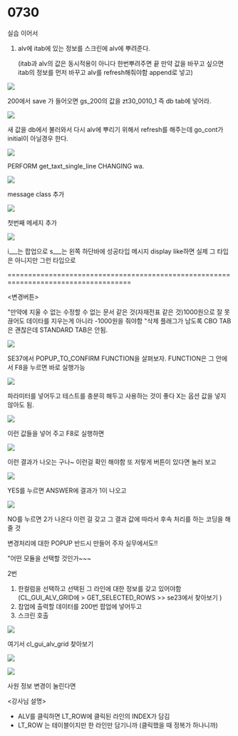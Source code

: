 # 0730

실습 이어서 

1. alv에 itab에 있는 정보를 스크린에 alv에 뿌려준다. 

   \(itab과 alv의 값은 동시적용이 아니다 한번뿌려주면 끝 만약 값을 바꾸고 싶으면 itab의 정보를 먼저 바꾸고 alv를 refresh해줘야함  append로 넣고\)

![](../../../.gitbook/assets/image%20%28201%29.png)

200에서 save 가 들어오면 gs\_200의 값을 zt30\_0010\_1 즉 db tab에 넣어라. 

![](../../../.gitbook/assets/image%20%28198%29.png)

새 값을 db에서 불러와서 다시 alv에 뿌리기 위해서 refresh를 해주는데 go\_cont가 initial이 아닐경우 한다.

![](../../../.gitbook/assets/image%20%28192%29.png)

PERFORM get\_taxt\_single\_line CHANGING wa.



![](../../../.gitbook/assets/image%20%28189%29.png)

message class 추가

![](../../../.gitbook/assets/image%20%28191%29.png)

첫번째 메세지 추가

![](../../../.gitbook/assets/image%20%28196%29.png)

i\_\_\_는 팝업으로  s\_\_\_는 왼쪽 하단바에 성공타입 메시지 display like하면 실제 그 타입은 아니지만 그런 타입으로 



====================================================================================

&lt;변경버튼&gt;

"만약에 지울 수 없는 수정할 수 없는 문서 같은 것\(자재전표 같은 것\)1000원으로 잘 못 끊어도 데이타를 지우는게 아니라 -1000원을 줘야함 "삭제 플래그가 남도록 CBO TAB은 괜찮은데 STANDARD TAB은 안됨.

![](../../../.gitbook/assets/image%20%28199%29.png)

SE37에서 POPUP\_TO\_CONFIRM  FUNCTION을 살펴보자. FUNCTION은 그 안에서 F8을 누르면 바로 실행가능 

![](../../../.gitbook/assets/image%20%28194%29.png)

파라미터를 넣어두고 테스트를 충분히 해두고 사용하는 것이 좋다 X는 옵션 값을 넣지 않아도 됨.

![](../../../.gitbook/assets/image%20%28200%29.png)

이런 값들을 넣어 주고 F8로 실행하면 

![](../../../.gitbook/assets/image%20%28188%29.png)

이런 결과가 나오는 구나~ 이런걸 확인 해야함 또 저렇게 버튼이 있다면 눌러 보고 

![](../../../.gitbook/assets/image%20%28197%29.png)

YES를 누르면 ANSWER에 결과가 1이 나오고 

![](../../../.gitbook/assets/image%20%28195%29.png)

NO를 누르면 2가 나온다 이런 걸 갖고 그 결과 값에 따라서 후속 처리를 하는 코딩을 해줄 것

 변경처리에 대한 POPUP 반드시 만들어 주자 실무에서도!!

"어떤 모듈을 선택할 것인가~~~ 

2번 

1. 한컬럼을 선택하고 선택된 그 라인에 대한 정보를 갖고 있어야함 \(CL\_GUI\_ALV\_GRID에 &gt; GET\_SELECTED\_ROWS &gt;&gt; se23에서 찾아보기 \)
2. 찹업에 출력할 데이터를 200번 팝업에 넣어두고 
3. 스크린 호출

![](../../../.gitbook/assets/image%20%28203%29.png)

여기서 cl\_gui\_alv\_grid 찾아보기 

![](../../../.gitbook/assets/image%20%28204%29.png)

![](../../../.gitbook/assets/image%20%28190%29.png)

사원 정보 변경이 눌린다면  





&lt;강사님 설명&gt;

* ALV를 클릭하면 LT\_ROW에 클릭된 라인의 INDEX가 담김
* LT\_ROW 는 테이블이지만 한 라인만 담기니까 \(클릭했을 때 정복가 하나니까\) 


